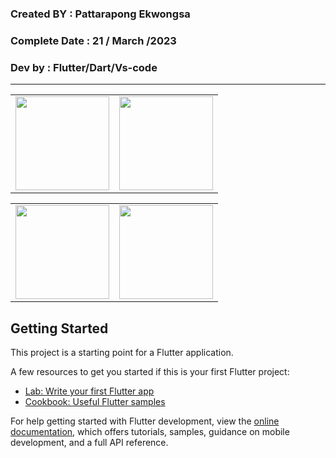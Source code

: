 ### Created BY : Pattarapong Ekwongsa

### Complete Date : 21 / March /2023

### Dev by : Flutter/Dart/Vs-code

***




<table>
    <tr>
      <td>
<img src="(https://user-images.githubusercontent.com/127838702/228148448-7becee58-595b-4df7-9c39-b9aa1415f352.png" width="150">
      </td>
      <td>
      <img src="https://user-images.githubusercontent.com/127838702/228148465-1c89da20-6625-4c17-9540-f3aaf2e6681b.png" width="150"
     </tr>
   </table>

<table>
    <tr>
      <td>
<img src="https://user-images.githubusercontent.com/127838702/226537003-6561ef85-3908-4391-acb3-55a53bb864cf.png" width="150">
      </td>
      <td>
      <img src="https://user-images.githubusercontent.com/127838702/226537278-779867e6-6e66-4f9d-adc0-be64fbd11fb3.png" width="150"
     </tr>
   </table>



## Getting Started

This project is a starting point for a Flutter application.

A few resources to get you started if this is your first Flutter project:

- [Lab: Write your first Flutter app](https://docs.flutter.dev/get-started/codelab)
- [Cookbook: Useful Flutter samples](https://docs.flutter.dev/cookbook)

For help getting started with Flutter development, view the
[online documentation](https://docs.flutter.dev/), which offers tutorials,
samples, guidance on mobile development, and a full API reference.
